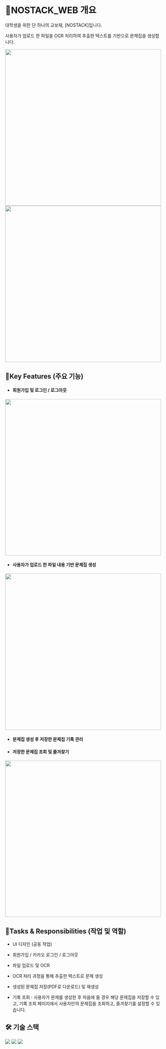 <h1>📖NOSTACK_WEB 개요</h1>
대학생을 위한 단 하나의 교보재, [NOSTACK]입니다.

사용자가 업로드 한 파일을 OCR 처리하여 추출한 텍스트를 기반으로 문제집을 생성합니다.

<img src="https://github.com/user-attachments/assets/b9030233-bee7-46e6-a239-497aa8fef024" width="500">
<img src="https://github.com/user-attachments/assets/6ee8762a-fa2a-43b2-93f2-0be909810fdb" width="500">


<h2>🔑Key Features (주요 기능)</h2>

- <h4>회원가입 및 로그인 / 로그아웃</h4>
<img src="https://github.com/user-attachments/assets/b28f7658-ab56-4b4c-a77b-1a4d286cd94e" width="500">


- <h4>사용자가 업로드 한 파일 내용 기반 문제집 생성</h4>
<img src="https://github.com/user-attachments/assets/d7004384-3bd3-4820-a039-1cfeffc0a38e" width="500">

  
- <h4>문제집 생성 후 저장한 문제집 기록 관리</h4>
  

- <h4>저장한 문제집 조회 및 즐겨찾기</h4>
<img src="https://github.com/user-attachments/assets/275a7f28-43a1-4304-b657-4d1222af53ab" width="500">


<h2>📒Tasks & Responsibilities (작업 및 역할) </h2>

- UI 디자인 (공동 작업)

- 회원가입 / 카카오 로그인 / 로그아웃

- 파일 업로드 및 OCR

- OCR 처리 과정을 통해 추출한 텍스트로 문제 생성

- 생성된 문제집 저장(PDF로 다운로드) 및 재생성
 
- 기록 조회 : 사용자가 문제를 생성한 후 마음에 들 경우 해당 문제집을 저장할 수 있고, 기록 조회 페이지에서 사용자만의 문제집을 조회하고, 즐겨찾기를 설정할 수 있습니다.


<h2>🛠 기술 스택</h2>

<img src="https://img.shields.io/badge/Vanilla.js-F7DF1E?style=flat-square&logo=JavaScript&logoColor=white"/> <img src="https://img.shields.io/badge/html-E34F26?style=flat-square&logo=HTML5&logoColor=white"/>
<img src="https://img.shields.io/badge/css-663399?style=flat-square&logo=CSS&logoColor=white"/>

